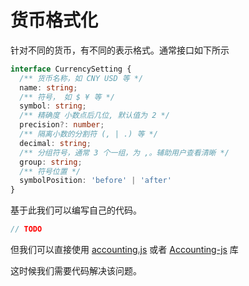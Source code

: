 # 货币格式化

针对不同的货币，有不同的表示格式。通常接口如下所示

```ts
interface CurrencySetting {
  /** 货币名称，如 CNY USD 等 */
  name: string;
  /** 符号， 如 $ ¥ 等 */
  symbol: string;
  /** 精确度 小数点后几位, 默认值为 2 */
  precision?: number; 
  /** 隔离小数的分割符 (, | .) 等 */
  decimal: string;
  /** 分组符号，通常 3 个一组，为 ,。辅助用户查看清晰 */
  group: string;
  /** 符号位置 */
  symbolPosition: 'before' | 'after'
}
```
基于此我们可以编写自己的代码。

```ts
// TODO
```

但我们可以直接使用 [accounting.js](http://openexchangerates.github.io/accounting.js/) 或者 [Accounting-js](https://nashdot.github.io/accounting-js/) 库

这时候我们需要代码解决该问题。
